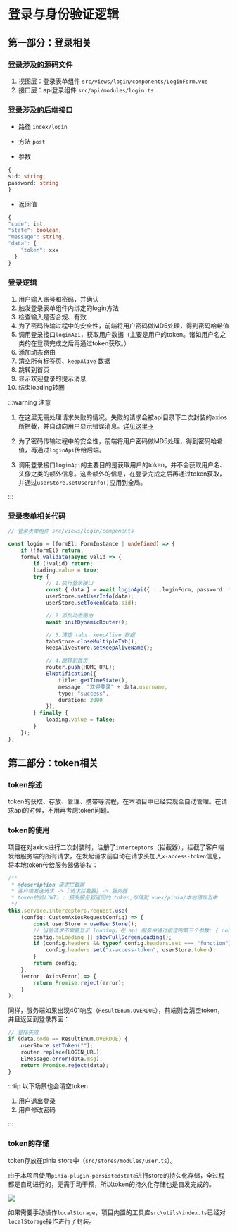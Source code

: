 # 登录与身份验证逻辑

## 第一部分：登录相关

### 登录涉及的源码文件

1. 视图层：登录表单组件 `src/views/login/components/LoginForm.vue`
2. 接口层：api登录组件 `src/api/modules/login.ts`



### 登录涉及的后端接口

- 路径 `index/login`

- 方法 `post`
- 参数 

```typescript
{
sid: string,
password: string
}
```

- 返回值

```typescript
{
"code": int,
"state": boolean,
"message": string,
"data": {
    "token": xxx
  }
}
```



### 登录逻辑

1. 用户输入账号和密码，并确认
2. 触发登录表单组件内绑定的login方法
3. 检查输入是否合规、有效
4. 为了密码传输过程中的安全性，前端将用户密码做MD5处理，得到密码哈希值
5. 调用登录接口`loginApi`，获取用户数据（主要是用户的token。诸如用户名之类的在登录完成之后再通过token获取。）
6. 添加动态路由
7. 清空所有标签页、`keepAlive` 数据
8. 跳转到首页
9. 显示欢迎登录的提示消息
10. 结束loading转圈



:::warning 注意

1. 在这里无需处理请求失败的情况。失败的请求会被api目录下二次封装的axios所拦截，并自动向用户显示错误消息。[详见这里→](https://charwind.top/docs/CQU/guide/request.html)

2. 为了密码传输过程中的安全性，前端将用户密码做MD5处理，得到密码哈希值，再通过`loginApi`传给后端。

3. 调用登录接口`loginApi`的主要目的是获取用户的token，并不会获取用户名、头像之类的额外信息。这些额外的信息，在登录完成之后再通过token获取，并通过`userStore.setUserInfo()`应用到全局。

:::



### 登录表单相关代码

```typescript
// 登录表单组件 src/views/login/components

const login = (formEl: FormInstance | undefined) => {
    if (!formEl) return;
    formEl.validate(async valid => {
        if (!valid) return;
        loading.value = true;
        try {
            // 1.执行登录接口
            const { data } = await loginApi({ ...loginForm, password: md5(loginForm.password) });
            userStore.setUserInfo(data);
            userStore.setToken(data.sid);

            // 2.添加动态路由
            await initDynamicRouter();

            // 3.清空 tabs、keepAlive 数据
            tabsStore.closeMultipleTab();
            keepAliveStore.setKeepAliveName();

            // 4.跳转到首页
            router.push(HOME_URL);
            ElNotification({
                title: getTimeState(),
                message: "欢迎登录" + data.username,
                type: "success",
                duration: 3000
            });
        } finally {
            loading.value = false;
        }
    });
};
```



## 第二部分：token相关

### token综述

token的获取、存放、管理、携带等流程，在本项目中已经实现全自动管理。在请求api的时候，不用再考虑token问题。

### token的使用

项目在对axios进行二次封装时，注册了`interceptors`（拦截器），拦截了客户端发给服务端的所有请求，在发起请求前自动在请求头加入`x-access-token`信息，将本地token传给服务器做鉴权：

```typescript
/**
 * @description 请求拦截器
 * 客户端发送请求 -> [请求拦截器] -> 服务器
 * token校验(JWT) : 接受服务器返回的 token,存储到 vuex/pinia/本地储存当中
 */
this.service.interceptors.request.use(
    (config: CustomAxiosRequestConfig) => {
        const userStore = useUserStore();
        // 当前请求不需要显示 loading，在 api 服务中通过指定的第三个参数: { noLoading: true } 来控制
        config.noLoading || showFullScreenLoading();
        if (config.headers && typeof config.headers.set === "function") {
            config.headers.set("x-access-token", userStore.token);
        }
        return config;
    },
    (error: AxiosError) => {
        return Promise.reject(error);
    }
);
```

同样，服务端如果出现401响应（`ResultEnum.OVERDUE`），前端则会清空token，并且返回到登录界面：

```typescript
// 登陆失效
if (data.code == ResultEnum.OVERDUE) {
    userStore.setToken("");
    router.replace(LOGIN_URL);
    ElMessage.error(data.msg);
    return Promise.reject(data);
}
```

:::tip 以下场景也会清空token

1. 用户退出登录
2. 用户修改密码

:::

### token的存储

token存放在pinia store中（`src/stores/modules/user.ts`）。

由于本项目使用`pinia-plugin-persistedstate`进行store的持久化存储，全过程都是自动进行的，无需手动干预，所以token的持久化存储也是自发完成的。

![](https://img2.imgtp.com/2024/04/06/C6ZZ3XFu.png)

如果需要手动操作`localStorage`，项目内置的工具库`src\utils\index.ts`已经对`localStorage`操作进行了封装。
